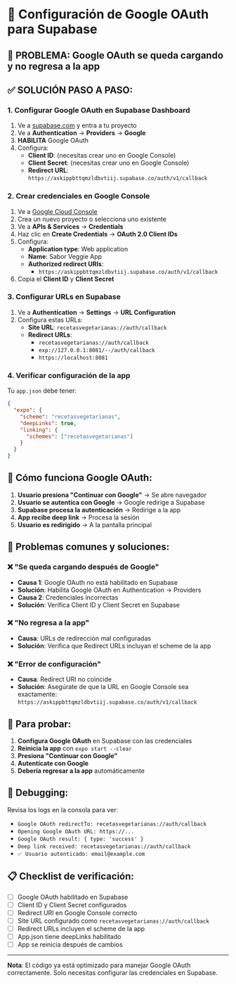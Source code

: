 # 🔐 Configuración de Google OAuth para Supabase

## 🚨 **PROBLEMA:** Google OAuth se queda cargando y no regresa a la app

## ✅ **SOLUCIÓN PASO A PASO:**

### 1. **Configurar Google OAuth en Supabase Dashboard**

1. Ve a [supabase.com](https://supabase.com) y entra a tu proyecto
2. Ve a **Authentication** → **Providers** → **Google**
3. **HABILITA** Google OAuth
4. Configura:
   - **Client ID**: (necesitas crear uno en Google Console)
   - **Client Secret**: (necesitas crear uno en Google Console)
   - **Redirect URL**: `https://askippbttqmzldbvtiij.supabase.co/auth/v1/callback`

### 2. **Crear credenciales en Google Console**

1. Ve a [Google Cloud Console](https://console.cloud.google.com/)
2. Crea un nuevo proyecto o selecciona uno existente
3. Ve a **APIs & Services** → **Credentials**
4. Haz clic en **Create Credentials** → **OAuth 2.0 Client IDs**
5. Configura:
   - **Application type**: Web application
   - **Name**: Sabor Veggie App
   - **Authorized redirect URIs**: 
     - `https://askippbttqmzldbvtiij.supabase.co/auth/v1/callback`
6. Copia el **Client ID** y **Client Secret**

### 3. **Configurar URLs en Supabase**

1. Ve a **Authentication** → **Settings** → **URL Configuration**
2. Configura estas URLs:
   - **Site URL**: `recetasvegetarianas://auth/callback`
   - **Redirect URLs**: 
     - `recetasvegetarianas://auth/callback`
     - `exp://127.0.0.1:8081/--/auth/callback`
     - `https://localhost:8081`

### 4. **Verificar configuración de la app**

Tu `app.json` debe tener:
```json
{
  "expo": {
    "scheme": "recetasvegetarianas",
    "deepLinks": true,
    "linking": {
      "schemes": ["recetasvegetarianas"]
    }
  }
}
```

## 🔄 **Cómo funciona Google OAuth:**

1. **Usuario presiona "Continuar con Google"** → Se abre navegador
2. **Usuario se autentica con Google** → Google redirige a Supabase
3. **Supabase procesa la autenticación** → Redirige a la app
4. **App recibe deep link** → Procesa la sesión
5. **Usuario es redirigido** → A la pantalla principal

## 🚨 **Problemas comunes y soluciones:**

### **❌ "Se queda cargando después de Google"**
- **Causa 1**: Google OAuth no está habilitado en Supabase
- **Solución**: Habilita Google OAuth en Authentication → Providers
- **Causa 2**: Credenciales incorrectas
- **Solución**: Verifica Client ID y Client Secret en Supabase

### **❌ "No regresa a la app"**
- **Causa**: URLs de redirección mal configuradas
- **Solución**: Verifica que Redirect URLs incluyan el scheme de la app

### **❌ "Error de configuración"**
- **Causa**: Redirect URI no coincide
- **Solución**: Asegúrate de que la URL en Google Console sea exactamente:
  `https://askippbttqmzldbvtiij.supabase.co/auth/v1/callback`

## 📱 **Para probar:**

1. **Configura Google OAuth** en Supabase con las credenciales
2. **Reinicia la app** con `expo start --clear`
3. **Presiona "Continuar con Google"**
4. **Autentícate con Google**
5. **Debería regresar a la app** automáticamente

## 🔧 **Debugging:**

Revisa los logs en la consola para ver:
- `Google OAuth redirectTo: recetasvegetarianas://auth/callback`
- `Opening Google OAuth URL: https://...`
- `Google OAuth result: { type: 'success' }`
- `Deep link received: recetasvegetarianas://auth/callback`
- `✅ Usuario autenticado: email@example.com`

## 📋 **Checklist de verificación:**

- [ ] Google OAuth habilitado en Supabase
- [ ] Client ID y Client Secret configurados
- [ ] Redirect URI en Google Console correcto
- [ ] Site URL configurado como `recetasvegetarianas://auth/callback`
- [ ] Redirect URLs incluyen el scheme de la app
- [ ] App.json tiene deepLinks habilitado
- [ ] App se reinicia después de cambios

---

**Nota**: El código ya está optimizado para manejar Google OAuth correctamente. Solo necesitas configurar las credenciales en Supabase.
